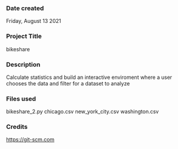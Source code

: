 ### Date created
Friday, August 13 2021

### Project Title
bikeshare

### Description
Calculate statistics and build an interactive enviroment where a user chooses the data and filter for a dataset to analyze

### Files used
bikeshare_2.py
chicago.csv
new_york_city.csv
washington.csv

### Credits
https://git-scm.com
